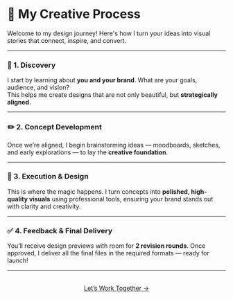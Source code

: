 # 🎯 My Creative Process

<div class="fade-in">

Welcome to my design journey! Here's how I turn your ideas into visual stories that connect, inspire, and convert.

</div>

---

### 🧭 1. Discovery  
<div class="slide-up">

I start by learning about <b>you and your brand</b>. What are your goals, audience, and vision?  
This helps me create designs that are not only beautiful, but <b>strategically aligned</b>.

</div>

---

### ✏️ 2. Concept Development  
<div class="slide-up">

Once we’re aligned, I begin brainstorming ideas — moodboards, sketches, and early explorations — to lay the **creative foundation**.

</div>

---

### 🎨 3. Execution & Design  
<div class="slide-up">

This is where the magic happens. I turn concepts into <b>polished, high-quality visuals</b> using professional tools, ensuring your brand stands out with clarity and creativity.

</div>

---

### ✅ 4. Feedback & Final Delivery  
<div class="slide-up">

You’ll receive design previews with room for <b>2 revision rounds</b>. Once approved, I deliver all the final files in the required formats — ready for launch!

</div>

---

<div class="cta-wrapper scale-in" style="text-align: center; margin-top: 2rem;">
  <a href="/graphic-portfolio/contact/" class="md-button md-button--primary">Let’s Work Together →</a>
</div>
